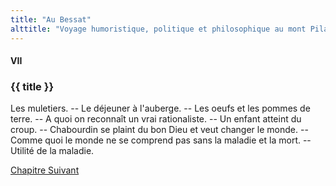 ```yaml
---
title: "Au Bessat"
alttitle: "Voyage humoristique, politique et philosophique au mont Pilat"
---
```


#### VII

### {{ title }}

<div class="tltr">

Les muletiers. -- Le déjeuner à l'auberge. -- Les oeufs et les pommes de terre.
-- A quoi on reconnaît un vrai rationaliste. -- Un enfant atteint du croup. --
Chabourdin se plaint du bon Dieu et veut changer le monde. -- Comme quoi le
monde ne se comprend pas sans la maladie et la mort. -- Utilité de la maladie.

</div>

<div id="next">

[Chapitre Suivant](08.html)

</div>
